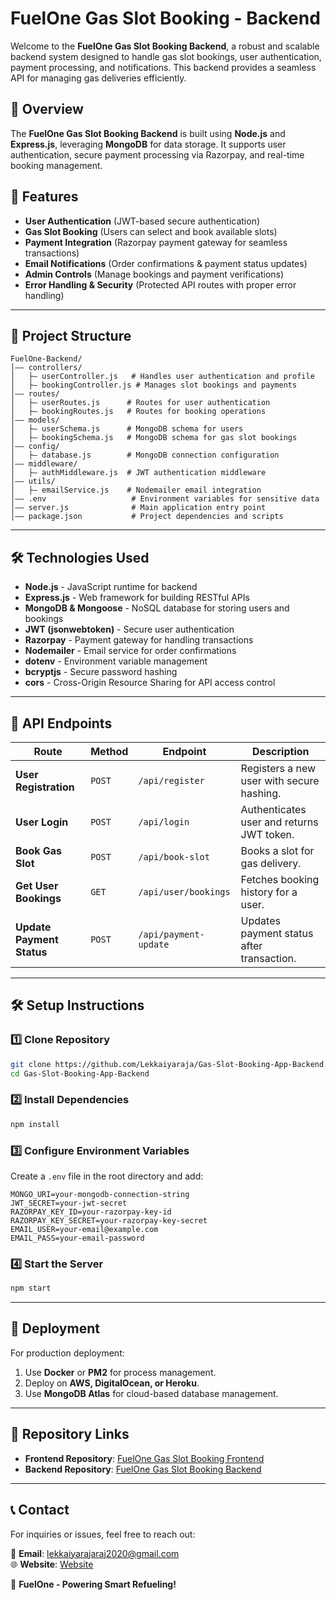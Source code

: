 # FuelOne Gas Slot Booking - Backend

Welcome to the **FuelOne Gas Slot Booking Backend**, a robust and scalable backend system designed to handle gas slot bookings, user authentication, payment processing, and notifications. This backend provides a seamless API for managing gas deliveries efficiently.

## 📌 Overview

The **FuelOne Gas Slot Booking Backend** is built using **Node.js** and **Express.js**, leveraging **MongoDB** for data storage. It supports user authentication, secure payment processing via Razorpay, and real-time booking management.

## 🚀 Features

- **User Authentication** (JWT-based secure authentication)
- **Gas Slot Booking** (Users can select and book available slots)
- **Payment Integration** (Razorpay payment gateway for seamless transactions)
- **Email Notifications** (Order confirmations & payment status updates)
- **Admin Controls** (Manage bookings and payment verifications)
- **Error Handling & Security** (Protected API routes with proper error handling)

---

## 💂️ Project Structure

```
FuelOne-Backend/
│—— controllers/
│   ├— userController.js   # Handles user authentication and profile
│   ├— bookingController.js # Manages slot bookings and payments
│—— routes/
│   ├— userRoutes.js      # Routes for user authentication
│   ├— bookingRoutes.js   # Routes for booking operations
│—— models/
│   ├— userSchema.js      # MongoDB schema for users
│   ├— bookingSchema.js   # MongoDB schema for gas slot bookings
│—— config/
│   ├— database.js        # MongoDB connection configuration
│—— middleware/
│   ├— authMiddleware.js  # JWT authentication middleware
│—— utils/
│   ├— emailService.js    # Nodemailer email integration
│—— .env                   # Environment variables for sensitive data
│—— server.js              # Main application entry point
│—— package.json           # Project dependencies and scripts
```

---

## 🛠️ Technologies Used

- **Node.js** - JavaScript runtime for backend
- **Express.js** - Web framework for building RESTful APIs
- **MongoDB & Mongoose** - NoSQL database for storing users and bookings
- **JWT (jsonwebtoken)** - Secure user authentication
- **Razorpay** - Payment gateway for handling transactions
- **Nodemailer** - Email service for order confirmations
- **dotenv** - Environment variable management
- **bcryptjs** - Secure password hashing
- **cors** - Cross-Origin Resource Sharing for API access control

---

## 📌 API Endpoints

| **Route**                 | **Method** | **Endpoint**             | **Description**                              |
|-------------------------- |-----------|--------------------------|----------------------------------------------|
| **User Registration**      | `POST`    | `/api/register`          | Registers a new user with secure hashing.  |
| **User Login**             | `POST`    | `/api/login`             | Authenticates user and returns JWT token.  |
| **Book Gas Slot**          | `POST`    | `/api/book-slot`         | Books a slot for gas delivery.             |
| **Get User Bookings**      | `GET`     | `/api/user/bookings`     | Fetches booking history for a user.        |
| **Update Payment Status**  | `POST`    | `/api/payment-update`    | Updates payment status after transaction.  |

---

## 🛠️ Setup Instructions

### 1️⃣ Clone Repository
```sh
git clone https://github.com/Lekkaiyaraja/Gas-Slot-Booking-App-Backend.git
cd Gas-Slot-Booking-App-Backend
```

### 2️⃣ Install Dependencies
```sh
npm install
```

### 3️⃣ Configure Environment Variables
Create a `.env` file in the root directory and add:
```env
MONGO_URI=your-mongodb-connection-string
JWT_SECRET=your-jwt-secret
RAZORPAY_KEY_ID=your-razorpay-key-id
RAZORPAY_KEY_SECRET=your-razorpay-key-secret
EMAIL_USER=your-email@example.com
EMAIL_PASS=your-email-password
```

### 4️⃣ Start the Server
```sh
npm start
```

---

## 📡 Deployment

For production deployment:
1. Use **Docker** or **PM2** for process management.
2. Deploy on **AWS, DigitalOcean, or Heroku**.
3. Use **MongoDB Atlas** for cloud-based database management.

---

## 🔗 Repository Links

- **Frontend Repository**: [FuelOne Gas Slot Booking Frontend](https://github.com/Lekkaiyaraja/Gas-Slot-Booking-App-Frontend)
- **Backend Repository**: [FuelOne Gas Slot Booking Backend](https://github.com/Lekkaiyaraja/Gas-Slot-Booking-App-Backend)

---

## 📞 Contact

For inquiries or issues, feel free to reach out:

📧 **Email**: lekkaiyarajaraj2020@gmail.com  
🌐 **Website**: [Website]([https://gas-slot-booking-web-app-frontend.netlify.app/](https://my-personal-portfolio-developer.netlify.app/))  

🚀 **FuelOne - Powering Smart Refueling!**  

